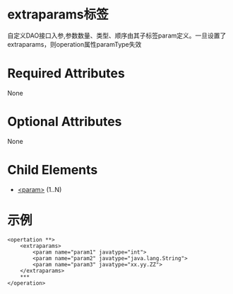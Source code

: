 # extraparams标签
自定义DAO接口入参,参数数量、类型、顺序由其子标签param定义。一旦设置了extraparams，则operation属性paramType失效		

# Required Attributes
None

# Optional Attributes
None
# Child Elements
- [&lt;param&gt;](element-param.md) (1..N)

# 示例		

	<opertation **>
		<extraparams>
			<param name="param1" javatype="int">
			<param name="param2" javatype="java.lang.String">
			<param name="param3" javatype="xx.yy.ZZ">
		</extraparams>
    	***
	</operation>